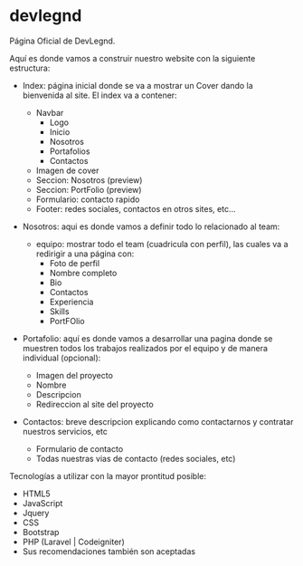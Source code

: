 # devlegnd
Página Oficial de DevLegnd.

Aquí es donde vamos a construir nuestro website con la siguiente estructura:

- Index: página inicial donde se va a mostrar un Cover dando la bienvenida al site. El index va a
contener: 

    - Navbar
        - Logo
        - Inicio
        - Nosotros
        - Portafolios
        - Contactos
    - Imagen de cover
    - Seccion: Nosotros (preview)
    - Seccion: PortFolio (preview)
    - Formulario: contacto rapido
    - Footer: redes sociales, contactos en otros sites, etc...


- Nosotros: aqui es donde vamos a definir todo lo relacionado al team:
    - equipo: mostrar todo el team (cuadricula con perfil), las cuales va a redirigir a una página con:
        - Foto de perfil
        - Nombre completo
        - Bio
        - Contactos
        - Experiencia
        - Skills
        - PortFOlio

- Portafolio: aquí es donde vamos a desarrollar una pagina donde se muestren todos los trabajos realizados por el equipo y de manera individual (opcional):
    - Imagen del proyecto
    - Nombre
    - Descripcion
    - Redireccion al site del proyecto

- Contactos: breve descripcion explicando como contactarnos y contratar nuestros servicios, etc
    - Formulario de contacto
    - Todas nuestras vias de contacto (redes sociales, etc)




Tecnologías a utilizar con la mayor prontitud posible:

- HTML5
- JavaScript
- Jquery
- CSS
- Bootstrap
- PHP (Laravel | Codeigniter)
- Sus recomendaciones también son aceptadas



